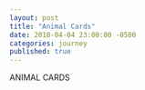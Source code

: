 ```yaml
---
layout: post
title: "Animal Cards"
date: 2018-04-04 23:00:00 -0500
categories: journey
published: true
---
```


ANIMAL CARDS
